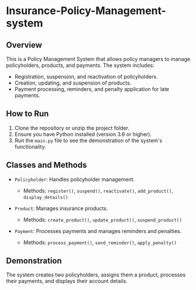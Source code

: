 # Insurance-Policy-Management-system

## Overview
This is a Policy Management System that allows policy managers to manage policyholders, products, and payments. The system includes:
- Registration, suspension, and reactivation of policyholders.
- Creation, updating, and suspension of products.
- Payment processing, reminders, and penalty application for late payments.

## How to Run
1. Clone the repository or unzip the project folder.
2. Ensure you have Python installed (version 3.6 or higher).
3. Run the `main.py` file to see the demonstration of the system's functionality.

## Classes and Methods
- `Policyholder`: Handles policyholder management.
  - Methods: `register()`, `suspend()`, `reactivate()`, `add_product()`, `display_details()`
  
- `Product`: Manages insurance products.
  - Methods: `create_product()`, `update_product()`, `suspend_product()`
  
- `Payment`: Processes payments and manages reminders and penalties.
  - Methods: `process_payment()`, `send_reminder()`, `apply_penalty()`

## Demonstration
The system creates two policyholders, assigns them a product, processes their payments, and displays their account details.
